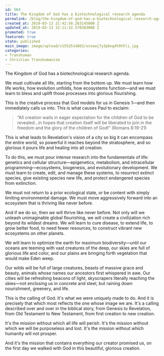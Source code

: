 ```yaml
---
id: 564
title: The Kingdom of God has a biotechnological research agenda
permalink: /blog/the-kingdom-of-god-has-a-biotechnological-research-agenda
created_at: 2019-03-13 21:42:58.263145000 Z
updated_at: 2019-03-13 22:11:32.570383000 Z
promoted: true
featured: true
state: published
main_image: image/upload/v1552514863/usxowj7y3pbng4t0thli.jpg
categories:
- Transhuman
- Christian Transhumanism
---
```

The Kingdom of God has a biotechnological research agenda. 

We must cultivate all life, starting from the bottom up. We must learn how life works, how evolution unfolds, how ecosystems function—and we must learn to bless and uplift those processes into glorious flourishing.

This is the creative process that God models for us in Genesis 1—and then immediately calls us into. This is what causes Paul to exclaim: 

> “All creation waits in eager expectation for the children of God to be revealed...in hopes that creation itself will be liberated to join in the freedom and the glory of the children of God!” (Romans 8:19-21)

This is what leads to Revelation's vision of a city so big it can encompass the entire world, so powerful it reaches beyond the stratosphere, and so glorious it pours life and healing into all creation.

To do this, we must pour intense research into the fundamentals of life: genetics and cellular structure—epigenetics, metabolism, and intracellular programming—ecosystems, biogenesis, and evolutionary development. We must learn to create, edit, and manage these systems, to resurrect extinct species, give existing species new life, and protect endangered species from extinction.

We must not return to a prior ecological state, or be content with simply limiting environmental damage. We must move aggressively forward into an ecosystem that is thriving like never before.

And if we do so, then *we* will thrive like never before. Not only will we unleash unimaginable global flourishing, we will create a civilization rich beyond its wildest dreams. We will learn to cure disease, to extend life, to grow better food, to need fewer resources, to construct vibrant new ecosystems on other planets.

We will learn to optimize the earth for maximum biodiversity—until our oceans are teeming with vast creatures of the deep, our skies are full of glorious life and color, and our plains are bringing forth vegetation that would make Eden weep.

Our wilds will be full of large creatures, beasts of massive grace and beauty, animals whose names our ancestors first whispered in awe. Our cities will be refreshing beacons of light, skyscrapers literally reaching the skies—not enclosing us in concrete and steel, but raining down nourishment, greenery, and life.

This is the calling of God. It's what we were uniquely made to do. And it is precisely that which most reflects the one whose image we are. It's a calling described over and over in the biblical story, from Genesis to Revelation, from Old Testament to New Testament, from first creation to new creation. 

It's the mission without which all life will perish. It's the mission without which we will be purposeless and lost. It's the mission without which humanity will not prosper.

And it's the mission that contains everything our creator promised us, on the first day we walked with God in this beautiful, glorious creation.
